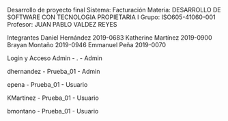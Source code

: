 Desarrollo de proyecto final
Sistema: Facturación
Materia: DESARROLLO DE SOFTWARE CON TECNOLOGIA PROPIETARIA I 
Grupo: ISO605-41060-001 
Profesor: JUAN PABLO VALDEZ REYES

Integrantes
Daniel Hernández 2019-0683
Katherine Martínez 2019-0900
Brayan Montaño 2019-0946
Emmanuel Peña 2019-0070

Login y Acceso
Admin - . - Admin

dhernandez - Prueba_01 - Admin

epena - Prueba_01 - Usuario

KMartinez - Prueba_01 -  Usuario

bmontano - Prueba_01 - Usuario

